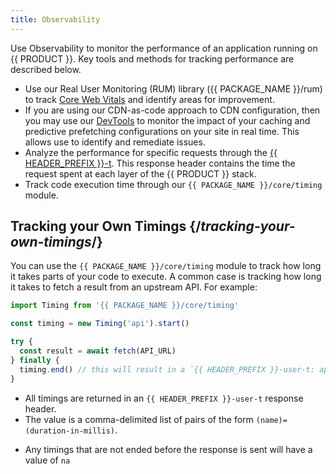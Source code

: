 ```yaml
---
title: Observability
---
```


Use Observability to monitor the performance of an application running on {{ PRODUCT }}. Key tools and methods for tracking performance are described below.
-   Use our Real User Monitoring (RUM) library ({{ PACKAGE_NAME }}/rum) to track [Core Web Vitals](/guides/performance/observability/real_user_monitoring) and identify areas for improvement. 
-   If you are using our CDN-as-code approach to CDN configuration, then you may use our [DevTools](/guides/performance/observability/devtools) to monitor the impact of your caching and predictive prefetching configurations on your site in real time. This allows use to identify and remediate issues.
-   Analyze the performance for specific requests through the [{{ HEADER_PREFIX }}-t](/guides/performance/response#-t-response-header). This response header contains the time the request spent at each layer of the {{ PRODUCT }} stack.
-   Track code execution time through our `{{ PACKAGE_NAME }}/core/timing` module.

## Tracking your Own Timings {/*tracking-your-own-timings*/}

You can use the `{{ PACKAGE_NAME }}/core/timing` module to track how long it takes parts of your code to execute. A common case is
tracking how long it takes to fetch a result from an upstream API. For example:

```js
import Timing from '{{ PACKAGE_NAME }}/core/timing'

const timing = new Timing('api').start()

try {
  const result = await fetch(API_URL)
} finally {
  timing.end() // this will result in a `{{ HEADER_PREFIX }}-user-t: api=(millis)` response header
}
```

- All timings are returned in an `{{ HEADER_PREFIX }}-user-t` response header.
- The value is a comma-delimited list of pairs of the form `(name)=(duration-in-millis)`.
<!-- - The value of this header will be logged into `xut` field in [access logs](/guides/logs/access_logs). The logged data is limited to 50 bytes after which it will be truncated. -->
- Any timings that are not ended before the response is sent will have a value of `na`
